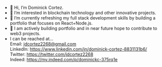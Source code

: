 - 👋 Hi, I’m Dominick Cortez.  
- 👀 I’m interested in blockchain technology and other innovative projects.  
- 🌱 I’m currently refreshing my full stack development skills by building a portfolio that focuses on React+Node.js.
- 💞️ I am actively building portfolio and in near future hope to contribute to web3 projects.  
- I can be reached at...<br>
  Email: jdcortez2268@gmail.com <br>
  LinkedIn: https://www.linkedin.com/in/dominick-cortez-8831131b6/ <br>
  Twitter:  https://twitter.com/jdcortez2268 <br>
  Indeed: https://my.indeed.com/p/dominickc-375rq1e <br>
  

<!---
dcortez2268/dcortez2268 is a ✨ special ✨ repository because its `README.md` (this file) appears on your GitHub profile.
You can click the Preview link to take a look at your changes.
--->
